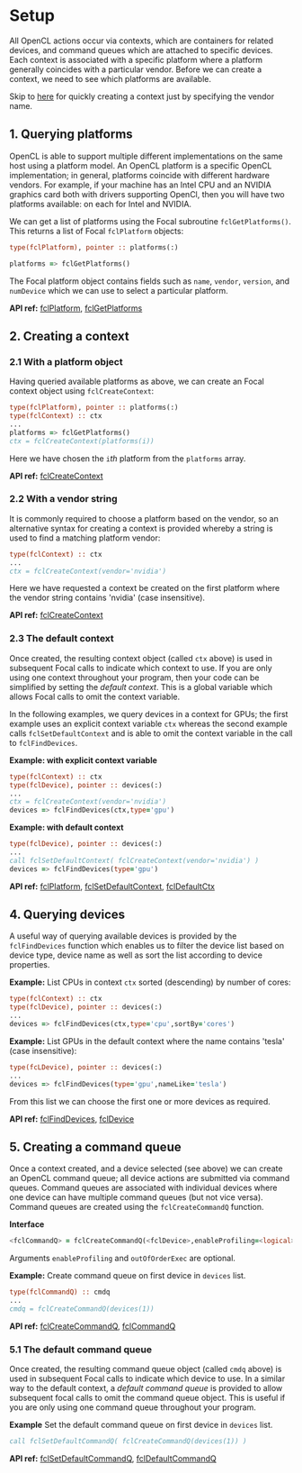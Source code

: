 # Setup

All OpenCL actions occur via contexts, which are containers for related devices, and command queues which are attached to specific devices.
Each context is associated with a specific platform where a platform generally coincides with a particular vendor.
Before we can create a context, we need to see which platforms are available.

Skip to [here](#22-with-a-vendor-string) for quickly creating a context just by specifying the vendor name.

## 1. Querying platforms
OpenCL is able to support multiple different implementations on the same host using a platform model.
An OpenCL platform is a specific OpenCL implementation; in general, platforms coincide with different hardware vendors.
For example, if your machine has an Intel CPU and an NVIDIA graphics card both with drivers supporting OpenCl,
then you will have two platforms available: on each for Intel and NVIDIA.

We can get a list of platforms using the Focal subroutine `fclGetPlatforms()`.
This returns a list of Focal `fclPlatform` objects:

```fortran
type(fclPlatform), pointer :: platforms(:)

platforms => fclGetPlatforms()
```

The Focal platform object contains fields such as `name`, `vendor`, `version`, and `numDevice` which we can use
to select a particular platform.

__API ref:__
[fclPlatform](https://lkedward.github.io/focal-api/type/fclplatform.html), 
[fclGetPlatforms](https://lkedward.github.io/focal-api/interface/fclgetplatforms.html)


## 2. Creating a context

### 2.1 With a platform object
Having queried available platforms as above, we can create an Focal context object using `fclCreateContext`:

```fortran
type(fclPlatform), pointer :: platforms(:)
type(fclContext) :: ctx
...
platforms => fclGetPlatforms()
ctx = fclCreateContext(platforms(i))
```

Here we have chosen the `i`*th* platform from the `platforms` array.

__API ref:__
[fclCreateContext](https://lkedward.github.io/focal-api/interface/fclcreatecontext.html)


### 2.2 With a vendor string
It is commonly required to choose a platform based on the vendor, so an alternative syntax for creating a context
is provided whereby a string is used to find a matching platform vendor:

```fortran
type(fclContext) :: ctx
...
ctx = fclCreateContext(vendor='nvidia')
```

Here we have requested a context be created on the first platform where the vendor string contains 'nvidia' (case insensitive).

__API ref:__
[fclCreateContext](https://lkedward.github.io/focal-api/interface/fclcreatecontext.html)


### 2.3 The default context

Once created, the resulting context object (called `ctx` above) is used in subsequent Focal calls to indicate which context to use.
If you are only using one context throughout your program, then your code can be simplified by setting the *default context*.
This is a global variable which allows Focal calls to omit the context variable.

In the following examples, we query devices in a context for GPUs; the first example uses an explicit context variable `ctx` whereas the
second example calls `fclSetDefaultContext` and is able to omit the context variable in the call to `fclFindDevices`.

__Example: with explicit context variable__

```fortran
type(fclContext) :: ctx
type(fclDevice), pointer :: devices(:)
...
ctx = fclCreateContext(vendor='nvidia')
devices => fclFindDevices(ctx,type='gpu')
```

__Example: with default context__

```fortran
type(fclDevice), pointer :: devices(:)
...
call fclSetDefaultContext( fclCreateContext(vendor='nvidia') )
devices => fclFindDevices(type='gpu')
```


__API ref:__
[fclPlatform](https://lkedward.github.io/focal-api/type/fclplatform.html), 
[fclSetDefaultContext](https://lkedward.github.io/focal-api/interface/fclsetdefaultcontext.html), 
[fclDefaultCtx](https://lkedward.github.io/focal-api/module/focal.html#variable-fcldefaultctx)


## 4. Querying devices

A useful way of querying available devices is provided by the `fclFindDevices` function which enables us
to filter the device list based on device type, device name as well as sort the list according to device properties.

__Example:__
List CPUs in context `ctx` sorted (descending) by number of cores:

```fortran
type(fclContext) :: ctx
type(fclDevice), pointer :: devices(:)
...
devices => fclFindDevices(ctx,type='cpu',sortBy='cores')
```

__Example:__
List GPUs in the default context where the name contains 'tesla' (case insensitive):

```fortran
type(fcLDevice), pointer :: devices(:)
...
devices => fclFindDevices(type='gpu',nameLike='tesla')
```

From this list we can choose the first one or more devices as required.

__API ref:__
[fclFindDevices](https://lkedward.github.io/focal-api/interface/fclfinddevices.html),
[fclDevice](https://lkedward.github.io/focal-api/type/fcldevice.html)


## 5. Creating a command queue
Once a context created, and a device selected (see above) we can create an OpenCL command queue; all device actions are submitted via command queues.
Command queues are associated with individual devices where one device can have multiple command queues (but not vice versa).
Command queues are created using the `fclCreateCommandQ` function.

__Interface__

```fortran
<fclCommandQ> = fclCreateCommandQ(<fclDevice>,enableProfiling=<logical>,outOfOrderExec=<logical>)
```

Arguments `enableProfiling` and `outOfOrderExec` are optional.

__Example:__
Create command queue on first device in `devices` list.

```fortran
type(fclCommandQ) :: cmdq
...
cmdq = fclCreateCommandQ(devices(1))
```

__API ref:__
[fclCreateCommandQ](https://lkedward.github.io/focal-api/interface/fclcreatecommandq.html),
[fclCommandQ](https://lkedward.github.io/focal-api/type/fclcommandq.html)


### 5.1 The default command queue

Once created, the resulting command queue object (called `cmdq` above) is used in subsequent Focal calls to indicate which device to use.
In a similar way to the default context, a *default command queue* is provided to allow subsequent focal calls to omit the command queue object.
This is useful if you are only using one command queue throughout your program.

__Example__
Set the default command queue on first device in `devices` list.
```fortran
call fclSetDefaultCommandQ( fclCreateCommandQ(devices(1)) )
```

__API ref:__
[fclSetDefaultCommandQ](https://lkedward.github.io/focal-api/interface/fclsetdefaultcommandq.html),
[fclDefaultCommandQ](https://lkedward.github.io/focal-api/module/focal.html#variable-fcldefaultcmdq)